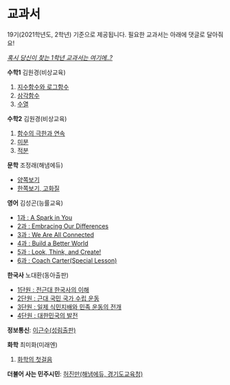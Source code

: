 # 교과서
19기(2021학년도, 2학년) 기준으로 제공됩니다. 필요한 교과서는 아래에 댓글로 달아줘요!

[_혹시 당신이 찾는 1학년 교과서는 여기에..?_](./unused.html)

**수학1**
김원경(비상교육)
1. [지수함수와 로그함수](https://firebasestorage.googleapis.com/v0/b/rycont-shared.appspot.com/o/%EB%B9%84%EC%83%81%20%EA%B3%A0%EB%93%B1%EC%88%98%ED%95%991%2001.pdf?alt=media)
2. [삼각함수](https://firebasestorage.googleapis.com/v0/b/rycont-shared.appspot.com/o/%EB%B9%84%EC%83%81%20%EA%B3%A0%EB%93%B1%EC%88%98%ED%95%991%2002.pdf?alt=media)
3. [수열](https://firebasestorage.googleapis.com/v0/b/rycont-shared.appspot.com/o/%EB%B9%84%EC%83%81%20%EA%B3%A0%EB%93%B1%EC%88%98%ED%95%991%2003.pdf?alt=media)


**수학2**
김원경(비상교육)
1. [함수의 극한과 연속](https://firebasestorage.googleapis.com/v0/b/rycont-shared.appspot.com/o/%EB%B9%84%EC%83%81%20%EA%B3%A0%EB%93%B1%EC%88%98%ED%95%992%2001.pdf?alt=media)
2. [미분](https://firebasestorage.googleapis.com/v0/b/rycont-shared.appspot.com/o/%EB%B9%84%EC%83%81%20%EA%B3%A0%EB%93%B1%EC%88%98%ED%95%992%2002.pdf?alt=media)
3. [적분](https://firebasestorage.googleapis.com/v0/b/rycont-shared.appspot.com/o/%EB%B9%84%EC%83%81%20%EA%B3%A0%EB%93%B1%EC%88%98%ED%95%992%2003.pdf?alt=media)

**문학**
조정래(해냄에듀)
- [양쪽보기](https://firebasestorage.googleapis.com/v0/b/rycont-shared.appspot.com/o/%EA%B3%A0_%EB%AC%B8%ED%95%99.pdf?alt=media)
- [한쪽보기, 고화질](https://firebasestorage.googleapis.com/v0/b/rycont-shared.appspot.com/o/%EA%B3%A0_%EB%AC%B8%ED%95%99.pdf?alt=media)

**영어**
김성곤(능률교육)
- [1과 : A Spark in You](https://firebasestorage.googleapis.com/v0/b/rycont-shared.appspot.com/o/2015he_e1_L01_%EA%B5%90%EA%B3%BC%EC%84%9C_PDF.pdf?alt=media)
- [2과 : Embracing Our Differences](https://firebasestorage.googleapis.com/v0/b/rycont-shared.appspot.com/o/2015he_e1_L02_%EA%B5%90%EA%B3%BC%EC%84%9C_PDF.pdf?alt=media)
- [3과 : We Are All Connected](https://firebasestorage.googleapis.com/v0/b/rycont-shared.appspot.com/o/2015he_e1_L03_%EA%B5%90%EA%B3%BC%EC%84%9C_PDF.pdf?alt=media)
- [4과 : Build a Better World](https://firebasestorage.googleapis.com/v0/b/rycont-shared.appspot.com/o/2015he_e1_L04_%EA%B5%90%EA%B3%BC%EC%84%9C_PDF.pdf?alt=media)
- [5과 : Look, Think, and Create!](https://firebasestorage.googleapis.com/v0/b/rycont-shared.appspot.com/o/2015he_e1_L05_%EA%B5%90%EA%B3%BC%EC%84%9C_PDF.pdf?alt=media)
- [6과 : Coach Carter(Special Lesson)](https://firebasestorage.googleapis.com/v0/b/rycont-shared.appspot.com/o/2015he_e1_SL_%EA%B5%90%EA%B3%BC%EC%84%9C_PDF.pdf?alt=media)

**한국사**
노대환(동아출판)
- [1단원 : 전근대 한국사의 이해](https://firebasestorage.googleapis.com/v0/b/rycont-shared.appspot.com/o/%ED%95%9C%EA%B5%AD%EC%82%AC_%EB%85%B8%EB%8C%80%ED%99%98_2_%EC%A0%84%EA%B7%BC%EB%8C%80%ED%95%9C%EA%B5%AD%EC%82%AC%EC%9D%98%EC%9D%B4%ED%95%B4.pdf?alt=media)
- [2단원 : 근대 국민 국가 수립 운동](https://firebasestorage.googleapis.com/v0/b/rycont-shared.appspot.com/o/%ED%95%9C%EA%B5%AD%EC%82%AC_%EB%85%B8%EB%8C%80%ED%99%98_1_%EA%B7%BC%EB%8C%80%EA%B5%AD%EB%AF%BC%EA%B5%AD%EA%B0%80%EC%88%98%EB%A6%BD%EC%9A%B4%EB%8F%99.pdf?alt=media)
- [3단원 : 일제 식민지배와 민족 운동의 전개](https://firebasestorage.googleapis.com/v0/b/rycont-shared.appspot.com/o/%ED%95%9C%EA%B5%AD%EC%82%AC_%EB%85%B8%EB%8C%80%ED%99%98_3_%EC%9D%BC%EC%A0%9C%EC%8B%9D%EB%AF%BC%EC%A7%80%EC%A7%80%EB%B0%B0%EC%99%80%EB%AF%BC%EC%A1%B1%EC%9A%B4%EB%8F%99%EC%9D%98%EC%A0%84%EA%B0%9C.pdf?alt=media)
- [4단원 : 대한민국의 발전](https://firebasestorage.googleapis.com/v0/b/rycont-shared.appspot.com/o/%ED%95%9C%EA%B5%AD%EC%82%AC_%EB%85%B8%EB%8C%80%ED%99%98_4_%EB%8C%80%ED%95%9C%EB%AF%BC%EA%B5%AD%EC%9D%98%EB%B0%9C%EC%A0%84.pdf?alt=media)

**정보통신**: [이근수(성림출판)](https://firebasestorage.googleapis.com/v0/b/rycont-shared.appspot.com/o/%EC%A0%95%EB%B3%B4%ED%86%B5%EC%8B%A0_%EC%9D%B4%EA%B7%BC%EC%88%98_%EC%84%B1%EB%A6%BC%EC%B6%9C%ED%8C%90.pdf?alt=media)

**화학** 최미화(미래엔)
1. [화학의 첫걸음](https://firebasestorage.googleapis.com/v0/b/rycont-shared.appspot.com/o/%ED%99%941_%ED%99%94%ED%95%99%EC%9D%98%EC%B2%AB%EA%B1%B8%EC%9D%8C.pdf?alt=media)

**더불어 사는 민주시민**: [허진만(해냄에듀, 경기도교육청)](http://www.hnedu.co.kr/textbook/textbook/ebook/high_citizen.pdf)
<!--stackedit_data:
eyJoaXN0b3J5IjpbMTU1ODM3MzgzMSwtNDMzNDI4NDExXX0=
-->